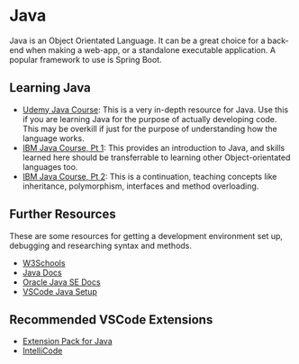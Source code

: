# Java

Java is an Object Orientated Language. It can be a great choice for a back-end when making a web-app, or a standalone executable application. A popular framework to use is Spring Boot.

## Learning Java

- [Udemy Java Course](https://www.udemy.com/course/javamasterclass): This is a very in-depth resource for Java. Use this if you are learning Java for the purpose of actually developing code. This may be overkill if just for the purpose of understanding how the language works.
- [IBM Java Course, Pt 1](https://www.coursera.org/learn/java-for-programming-beginners): This provides an introduction to Java, and skills learned here should be transferrable to learning other Object-orientated languages too.
- [IBM Java Course, Pt 2](https://www.coursera.org/learn/object-oriented-program-in-java): This is a continuation, teaching concepts like inheritance, polymorphism, interfaces and method overloading.

## Further Resources

These are some resources for getting a development environment set up, debugging and researching syntax and methods.

- [W3Schools](https://www.w3schools.com/java/default.asp)
- [Java Docs](https://dev.java/)
- [Oracle Java SE Docs](https://docs.oracle.com/en/java/javase/)
- [VSCode Java Setup](https://code.visualstudio.com/docs/java/)

## Recommended VSCode Extensions

- [Extension Pack for Java](https://marketplace.visualstudio.com/items?itemName=vscjava.vscode-java-pack)
- [IntelliCode](https://visualstudio.microsoft.com/services/intellicode/)